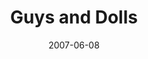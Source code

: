 ---
title: Guys and Dolls
date: 2007-06-08
closing_date: 2007-06-23
layout: productions
featured_image: 
image_caption:
image_credit:
playbill: 
category: musicals
Theatre: Theatre Jacksonville
Venue: Little Theatre
cast:
  Sarah Brown: Jennifer Thomas Medure
  Sky Masterson: Storm Browne
  Miss Adelaide: Laura Crolla
  Nathan Detroit: Daniel Owen Dungan
  Nicely-Nicely Johnson: David Jon Davis
  Benny Southstreet: Kevin Jaeger
  Harry the Horse: Ruthven 'Rev' Darragh
  Big Julie/Newsstand Man: Jeremie Cook
  Arvide Abernathy/Tourist: Karl Rogers
  General Matilda B. Cartwright/Fruit Vendor: Selna Mendez
  Agatha/Tourist: Sara Green
  Calvin/"Blind Beggar"/Gambler: Neal Thorburn
  Lt. Brannigan: Mark S. Wright
  Mimi: Moriah Diers
  Allison/Wealthy Woman/Cuban Dancer: Cecilia Miyares
  Ferguson/Wealthy Woman/Havana Reveler: Tess Granfield
  Vernon/Havana Reveler: Colleen Doherty
  Society Max/Pickpocket/Cuban Dancer: Nick Sacks
  Liver Lips Louie/Shoe Shine Boy/Waiter: Chris Valade
  Rusty Charlie/Havana Reveler: Tyler Ross
crew:
  Director: Caryl Butterley
  Musical Director: Dale Choate
  Choreographer: Holly Deckerhoff Manuel
  Technical Director: Jefferey L. Wagoner
  Scenic Design: Kelly J. Wagoner
  Lighting Design: Jefferey L. Wagoner
  Costume Design: Joy Smith
  Hair and Make-up Design: Tracy Olin
  Rehearsal Pianist: Stephen Fennell
  Stage Manager: Kristina Elliot
  Assistant Stage Manager: Sarah Giles
  Sound Design: 
    - Jefferey L. Wagoner
    - Caryl Butterley
  Properties: Jennifer Elliot
  Assistant Technical Director: Daniel Owen Dungan
  Poster Design: Caryl Butterley
  Light Board Operation: Gloria Pepe
  Sound Board Operator: Kristina Elliot
  Dresser: 
    - Devon Anthony
    - Kelsey Tippins
  Rail Crew: 
    - Nadeem El-Kouri
    - Greg Odenwald
    - Sam Thomas
  Set Construction: 
    - James Bennett
    - Kristina Elliot
    - Sam Fisher
    - Shannon Jones
    - Greg Odenwald
    - Gloria Pepe
    - Nick Sacks
    - Shirley Sacks
    - Mark Stater
    - Chris Valade
  Follow Spot Operator: 
    - Michael Haduk
    - Janna Pettegrew
orchestra:
  Piano: Stephen Fennell
  Woodwinds: Mara Rys
  Brass: Edward Letendre
  Bass: Kevin Paysinger
  Percussion: Sione Tamaseu
external_links:
---